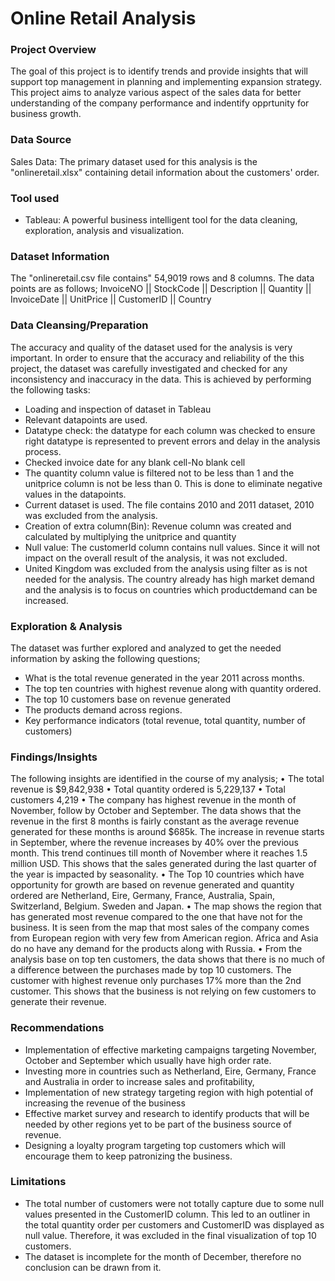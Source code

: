 # Online Retail Analysis

### Project Overview

The goal of this project is to identify trends and provide insights that will support top management in planning and implementing expansion strategy. 
This project aims to analyze various aspect of the sales data for better understanding of the company performance and indentify opprtunity for business growth.

### Data Source
Sales Data: The primary dataset used for this analysis is the "onlineretail.xlsx" containing detail information about the customers' order.

### Tool used
- Tableau: A powerful business intelligent tool for the data cleaning, exploration, analysis and visualization.

### Dataset Information
The "onlineretail.csv file contains" 54,9019 rows and 8 columns.
The data points are as follows;
InvoiceNO	|| StockCode || Description	|| Quantity	|| InvoiceDate	|| UnitPrice	|| CustomerID	|| Country


### Data Cleansing/Preparation

The accuracy and quality of the dataset used for the analysis is very important. In order to ensure that the accuracy and reliability of the this project, the dataset was carefully 
investigated and checked for any inconsistency and inaccuracy in the data. This is achieved by performing the following tasks:

- Loading and inspection of dataset in Tableau
-	Relevant datapoints are used.
-	Datatype check: the datatype for each column was checked to ensure right datatype is represented to prevent errors and delay in the analysis process.
-	Checked invoice date for any blank cell-No blank cell
-	The quantity column value is filtered not to be less than 1 and the unitprice column is not be less than 0. This is done to eliminate negative values in the datapoints.
-	Current dataset is used. The file contains 2010 and 2011 dataset, 2010 was excluded from the analysis.
-	Creation of extra column(Bin): Revenue column was created and calculated by multiplying the unitprice and quantity
-	Null value: The customerId column contains null values. Since it will not impact on the overall result of the analysis, it was not excluded.
-	United Kingdom was excluded from the analysis using filter as is not needed for the analysis. The country already has high market demand and the analysis is to focus on countries
  which productdemand can be increased.
 	
### Exploration & Analysis

The dataset was further explored and analyzed to get the needed information by asking the following questions;
-	What is the total revenue generated in the year 2011 across months.
- The top ten countries with highest revenue along with quantity ordered.
- The top 10 customers base on revenue generated
- The products demand across regions.
- Key performance indicators (total revenue, total quantity, number of customers)



### Findings/Insights
The following insights are identified in the course of my analysis;
•	The total revenue is $9,842,938
•	Total quantity ordered is 5,229,137
•	Total customers 4,219
•	The company has highest revenue in the month of November, follow by October and September. The data shows that the revenue in the first 8 months is fairly constant as the average
revenue generated for these months is around $685k. The increase in revenue starts in September, where the revenue increases by 40% over the previous month. This trend continues till
month of November where it reaches 1.5 million USD. This shows that the sales generated during the last quarter of the year is impacted by seasonality.
•	The Top 10 countries which have opportunity for growth are based on revenue generated and quantity ordered are Netherland, Eire, Germany, France, Australia, Spain, Switzerland, Belgium. 
Sweden and Japan.
•	The map shows the region that has generated most revenue compared to the one that have not for the business. It is seen from the map that most sales of the company comes from European 
region with very few from American region. Africa and Asia do no have any demand for the products along with Russia.
•	From the analysis base on top ten customers, the data shows that there is no much of a difference between the purchases made by top 10 customers. The customer with highest revenue only 
purchases 17% more than the 2nd customer.  This shows that the business is not relying on few customers to generate their revenue.

### Recommendations

- Implementation of effective marketing campaigns targeting November, October and September which usually have high order rate.
- Investing more in countries such as Netherland, Eire, Germany, France and Australia  in order to increase sales and profitability,
- Implementation of new strategy targeting region with high potential of increasing the revenue of the business
- Effective market survey and research to identify products that will be needed by other regions yet to be part of the business source of revenue.
- Designing a loyalty program targeting top customers which will encourage them to keep patronizing the business.

### Limitations
- The total number of customers were not totally capture due to some null values presented in the CustomerID column. This led to an outliner in the total quantity order per customers and 
CustomerID was displayed as null value. Therefore, it was excluded in the final visualization of top 10 customers.
- The dataset is incomplete for the month of December, therefore no conclusion can be drawn from it.




